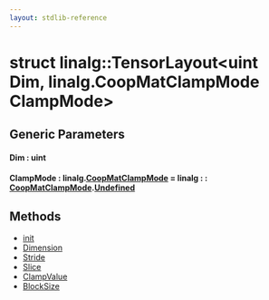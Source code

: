 ```yaml
---
layout: stdlib-reference
---
```


# struct linalg::TensorLayout\<uint Dim, linalg\.CoopMatClampMode ClampMode\>

## Generic Parameters

####  <a id="decl-Dim"></a>Dim  : uint
####  <a id="decl-ClampMode"></a>ClampMode  : linalg\.[CoopMatClampMode](../coopmatclampmode-047c/index.html) = linalg : : [CoopMatClampMode](../coopmatclampmode-047c/index.html)\.[Undefined](../coopmatclampmode-047c/index.html#decl-Undefined)

## Methods

* [init](init)
* [Dimension](dimension-0)
* [Stride](stride-0)
* [Slice](slice-0)
* [ClampValue](clampvalue-05)
* [BlockSize](blocksize-05)


<!-- RTD-TOC-START
```{toctree}
:titlesonly:
:hidden:

BlockSize <blocksize-05>
ClampValue <clampvalue-05>
Dimension <dimension-0>
Slice <slice-0>
Stride <stride-0>
init <init>
```
RTD-TOC-END -->
